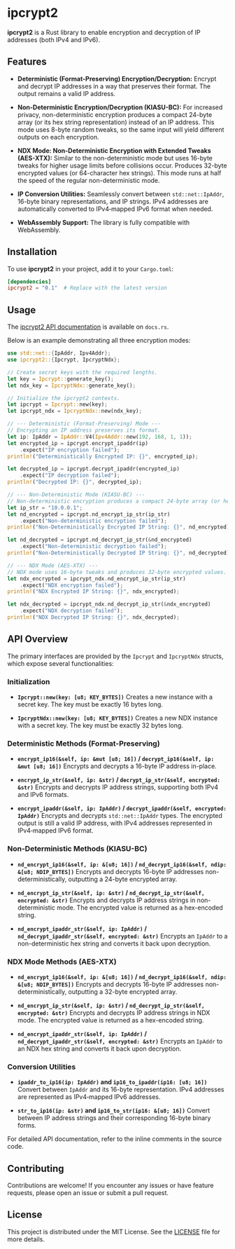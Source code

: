# ipcrypt2

**ipcrypt2** is a Rust library to enable encryption and decryption of IP addresses (both IPv4 and IPv6).

## Features

- **Deterministic (Format-Preserving) Encryption/Decryption:**
  Encrypt and decrypt IP addresses in a way that preserves their format. The output remains a valid IP address.

- **Non-Deterministic Encryption/Decryption (KIASU-BC):**
  For increased privacy, non-deterministic encryption produces a compact 24-byte array (or its hex string representation) instead of an IP address. This mode uses 8-byte random tweaks, so the same input will yield different outputs on each encryption.

- **NDX Mode: Non-Deterministic Encryption with Extended Tweaks (AES-XTX):**
  Similar to the non-deterministic mode but uses 16-byte tweaks for higher usage limits before collisions occur. Produces 32-byte encrypted values (or 64-character hex strings). This mode runs at half the speed of the regular non-deterministic mode.

- **IP Conversion Utilities:**
  Seamlessly convert between `std::net::IpAddr`, 16-byte binary representations, and IP strings. IPv4 addresses are automatically converted to IPv4‑mapped IPv6 format when needed.

- **WebAssembly Support:**
  The library is fully compatible with WebAssembly.

## Installation

To use **ipcrypt2** in your project, add it to your `Cargo.toml`:

```toml
[dependencies]
ipcrypt2 = "0.1"  # Replace with the latest version
```

## Usage

The [ipcrypt2 API documentation](https://docs.rs/ipcrypt2) is available on `docs.rs`.

Below is an example demonstrating all three encryption modes:

```rust
use std::net::{IpAddr, Ipv4Addr};
use ipcrypt2::{Ipcrypt, IpcryptNdx};

// Create secret keys with the required lengths.
let key = Ipcrypt::generate_key();
let ndx_key = IpcryptNdx::generate_key();

// Initialize the ipcrypt2 contexts.
let ipcrypt = Ipcrypt::new(key);
let ipcrypt_ndx = IpcryptNdx::new(ndx_key);

// --- Deterministic (Format-Preserving) Mode ---
// Encrypting an IP address preserves its format.
let ip: IpAddr = IpAddr::V4(Ipv4Addr::new(192, 168, 1, 1));
let encrypted_ip = ipcrypt.encrypt_ipaddr(ip)
    .expect("IP encryption failed");
println!("Deterministically Encrypted IP: {}", encrypted_ip);

let decrypted_ip = ipcrypt.decrypt_ipaddr(encrypted_ip)
    .expect("IP decryption failed");
println!("Decrypted IP: {}", decrypted_ip);

// --- Non-Deterministic Mode (KIASU-BC) ---
// Non-deterministic encryption produces a compact 24-byte array (or hex string).
let ip_str = "10.0.0.1";
let nd_encrypted = ipcrypt.nd_encrypt_ip_str(ip_str)
    .expect("Non-deterministic encryption failed");
println!("Non-Deterministically Encrypted IP String: {}", nd_encrypted);

let nd_decrypted = ipcrypt.nd_decrypt_ip_str(&nd_encrypted)
    .expect("Non-deterministic decryption failed");
println!("Non-Deterministically Decrypted IP String: {}", nd_decrypted);

// --- NDX Mode (AES-XTX) ---
// NDX mode uses 16-byte tweaks and produces 32-byte encrypted values.
let ndx_encrypted = ipcrypt_ndx.nd_encrypt_ip_str(ip_str)
    .expect("NDX encryption failed");
println!("NDX Encrypted IP String: {}", ndx_encrypted);

let ndx_decrypted = ipcrypt_ndx.nd_decrypt_ip_str(&ndx_encrypted)
    .expect("NDX decryption failed");
println!("NDX Decrypted IP String: {}", ndx_decrypted);
```

## API Overview

The primary interfaces are provided by the `Ipcrypt` and `IpcryptNdx` structs, which expose several functionalities:

### Initialization

- **`Ipcrypt::new(key: [u8; KEY_BYTES])`**
  Creates a new instance with a secret key. The key must be exactly 16 bytes long.

- **`IpcryptNdx::new(key: [u8; KEY_BYTES])`**
  Creates a new NDX instance with a secret key. The key must be exactly 32 bytes long.

### Deterministic Methods (Format-Preserving)

- **`encrypt_ip16(&self, ip: &mut [u8; 16])` / `decrypt_ip16(&self, ip: &mut [u8; 16])`**
  Encrypts and decrypts a 16-byte IP address in-place.

- **`encrypt_ip_str(&self, ip: &str)` / `decrypt_ip_str(&self, encrypted: &str)`**
  Encrypts and decrypts IP address strings, supporting both IPv4 and IPv6 formats.

- **`encrypt_ipaddr(&self, ip: IpAddr)` / `decrypt_ipaddr(&self, encrypted: IpAddr)`**
  Encrypts and decrypts `std::net::IpAddr` types. The encrypted output is still a valid IP address, with IPv4 addresses represented in IPv4‑mapped IPv6 format.

### Non-Deterministic Methods (KIASU-BC)

- **`nd_encrypt_ip16(&self, ip: &[u8; 16])` / `nd_decrypt_ip16(&self, ndip: &[u8; NDIP_BYTES])`**
  Encrypts and decrypts 16-byte IP addresses non-deterministically, outputting a 24-byte encrypted array.

- **`nd_encrypt_ip_str(&self, ip: &str)` / `nd_decrypt_ip_str(&self, encrypted: &str)`**
  Encrypts and decrypts IP address strings in non-deterministic mode. The encrypted value is returned as a hex-encoded string.

- **`nd_encrypt_ipaddr_str(&self, ip: IpAddr)` / `nd_decrypt_ipaddr_str(&self, encrypted: &str)`**
  Encrypts an `IpAddr` to a non-deterministic hex string and converts it back upon decryption.

### NDX Mode Methods (AES-XTX)

- **`nd_encrypt_ip16(&self, ip: &[u8; 16])` / `nd_decrypt_ip16(&self, ndip: &[u8; NDIP_BYTES])`**
  Encrypts and decrypts 16-byte IP addresses non-deterministically, outputting a 32-byte encrypted array.

- **`nd_encrypt_ip_str(&self, ip: &str)` / `nd_decrypt_ip_str(&self, encrypted: &str)`**
  Encrypts and decrypts IP address strings in NDX mode. The encrypted value is returned as a hex-encoded string.

- **`nd_encrypt_ipaddr_str(&self, ip: IpAddr)` / `nd_decrypt_ipaddr_str(&self, encrypted: &str)`**
  Encrypts an `IpAddr` to an NDX hex string and converts it back upon decryption.

### Conversion Utilities

- **`ipaddr_to_ip16(ip: IpAddr)` and `ip16_to_ipaddr(ip16: [u8; 16])`**
  Convert between `IpAddr` and its 16-byte representation. IPv4 addresses are represented as IPv4‑mapped IPv6 addresses.

- **`str_to_ip16(ip: &str)` and `ip16_to_str(ip16: &[u8; 16])`**
  Convert between IP address strings and their corresponding 16-byte binary forms.

For detailed API documentation, refer to the inline comments in the source code.

## Contributing

Contributions are welcome! If you encounter any issues or have feature requests, please open an issue or submit a pull request.

## License

This project is distributed under the MIT License. See the [LICENSE](LICENSE) file for more details.
